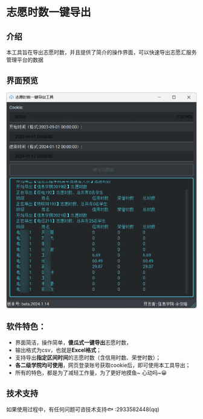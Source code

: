 # 志愿时数一键导出

## 介绍
本工具旨在导出志愿时数，并且提供了简介的操作界面，可以快速导出志愿汇服务管理平台的数据

## 界面预览
![img.png](img.png)

## 软件特色：
- 界面简洁，操作简单，**傻瓜式一键导出**志愿时数，
- 输出格式为csv，也就是**Excel格式**；
- 支持导出**指定区间时间**的志愿时数（含信用时数、荣誉时数）；
- **各二级学院均可使用**，网页登录账号获取cookie后，即可使用本工具导出；
- 所有的特色，都是为了减轻工作量，为了更好地摸鱼~ 心动吗~😀

## 技术支持
如果使用过程中，有任何问题可咨技术支持🐟 :2933582448(qq)

